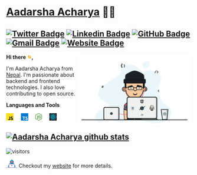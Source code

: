# [Aadarsha Acharya](http://adarshaacharya.com.np/) 👨‍💻
[![Twitter Badge](https://img.shields.io/badge/-@aadarshatweets-1ca0f1?style=flat-square&labelColor=1ca0f1&logo=twitter&logoColor=white&link=https://twitter.com/adarshatweets)](https://twitter.com/adarshatweets) [![Linkedin Badge](https://img.shields.io/badge/-adarshaacharya-blue?style=flat-square&logo=Linkedin&logoColor=white&link=https://www.linkedin.com/in/adarshaacharya/)](https://www.linkedin.com/in/adarshaacharya/)
[![GitHub Badge](https://img.shields.io/badge/-@adarshaacharya-%23181717?style=flat-square&logo=github)](https://github.com/adarshaacharya)
[![Gmail Badge](https://img.shields.io/badge/-connectwithadarsha@gmail.com-c14438?style=flat-square&logo=Gmail&logoColor=white&link=mailto:connectwithadarsha@gmail.com)](mailto:connectwithadarsha@gmail.com)
[![Website Badge](https://img.shields.io/website?color=0ab9e6&style=flat-square&up_message=adarshaacharya.com.np&url=http%3A%2F%2Fadarshaacharya.com.np%2F)](http://adarshaacharya.com.np)
---


<p>
 <img align="right" src="https://raw.githubusercontent.com/adarshaacharya/adarshaacharya/master/assets/programmer.gif" width="310px alt="programmergif">
</p>


**Hi there <img src="https://raw.githubusercontent.com/adarshaacharya/adarshaacharya/master/assets/wave.gif" width="12px">,**

I'm Aadarsha Acharya from [Nepal](https://en.wikipedia.org/wiki/Nepal). I'm passionate about backend and frontend technologies. I also love contributing to open source.



**Languages and Tools**
                                                                                                                         
  <img height="20" src="https://raw.githubusercontent.com/adarshaacharya/adarshaacharya/master/assets/javascript.svg"> &nbsp; &nbsp;
  <img height="20" src="https://raw.githubusercontent.com/adarshaacharya/adarshaacharya/master/assets/typescript.svg"> &nbsp; &nbsp;
  <img height="20" src="https://raw.githubusercontent.com/adarshaacharya/adarshaacharya/master/assets/nodejs.svg"> &nbsp; &nbsp;
  <img height="20" src="https://raw.githubusercontent.com/adarshaacharya/adarshaacharya/master/assets/react.svg"> &nbsp; &nbsp; 
<br/> 

[![Aadarsha Acharya github stats](https://github-readme-stats.vercel.app/api?username=adarshaacharya&show_icons=true&theme=algolia&include_all_commits=true)](https://github.com/anuraghazra/github-readme-stats)
---

![visitors](https://visitor-badge.laobi.icu/badge?page_id=adarshaacharya.adarshaacharya&title=Profile%20views) 

 <img src="https://raw.githubusercontent.com/adarshaacharya/adarshaacharya/master/assets/developer.gif" width="30px"> Checkout my [website](http://adarshaacharya.com.np) for more details. 
